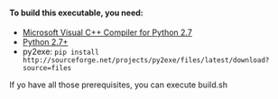 #### To build this executable, you need:

- [Microsoft Visual C++ Compiler for Python 2.7](http://aka.ms/vcpython27)
- [Python 2.7+](https://www.python.org/downloads/)
- py2exe: ``` pip install http://sourceforge.net/projects/py2exe/files/latest/download?source=files ```

If yo have all those prerequisites, you can execute build.sh

